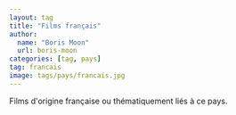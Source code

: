 ```yaml
---
layout: tag
title: "Films français"
author:
  name: "Boris Moon"
  url: boris-moon
categories: [tag, pays]
tag: francais
image: tags/pays/francais.jpg
---
```


Films d'origine française ou thématiquement liés à ce pays.
